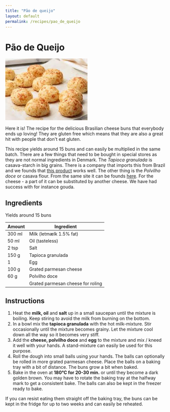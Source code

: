 ```yaml
---
title: "Pão de queijo"
layout: default
permalink: /recipes/pao_de_queijo
---
```


# Pão de Queijo
![Pão de queijo](/assets/pics/PDQ.jpeg)

Here it is! The recipe for the delicious Brasilian cheese buns that everybody ends up loving! They are gluten free which means that they are also a great hit with people that don't eat gluten.

This recipe yields around 15 buns and can easily be multiplied in the same batch. There are a few things that need to be bought in special stores as they are not normal ingredients in Denmark. The *Tapioca granulada* is casava-starch in big grains. There is a company that imports this from Brazil and we founds that [this product](https://www.tasteoflatinamerica.dk/dk/tapioca-granuleret-kassava-500g.html) works well. The other thing is the *Polvilho doce* or casava flour. From the same site it can be founds [here](https://www.tasteoflatinamerica.dk/dk/sod-kassava-mel-polvilho-mandioca-doce-500-gr-glutenfri.html).
For the cheese - a part of it can be substituted by another cheese. We have had success with for instance gouda.


## Ingredients

Yields around 15 buns

| Amount  | Ingredient |
| ------- | ---------- |
| 300 ml | Milk (letmælk 1.5% fat) |
| 50 ml | Oil (tasteless) |
| 2 tsp | Salt |
| 150 g | Tapioca granulada |
| 1 | Egg |
| 100 g | Grated parmesan cheese |
| 60 g | Polvilho doce |
|  | Grated parmesan cheese for roling |

## Instructions

1. Heat the **milk, oil** and **salt** up in a small saucepan until the mixture is boiling. Keep stiring to avoid the milk from burning on the bottom.
2. In a bowl mix the **tapioca granulada** with the hot milk-mixture. Stir occasionally until the mixture becomes grainy. Let the mixture cool down all the way so it becomes very stiff.
3. Add the **cheese, polvilho doce** and **egg** to the mixture and mix / kneed it well with your hands. A stand-mixture can easily be used for this purpose.
4. Roll the dough into small balls using your hands. The balls can optionally be rolled in more grated parmesan cheese. Place the balls on a baking tray with a bit of distance. The buns grow a bit when baked.
5. Bake in the oven at **180°C for 20-30 min.** or until they become a dark golden brown. You may have to rotate the baking tray at the halfway mark to get a consistent bake. The balls can also be kept in the freezer ready to bake.

If you can resist eating them straight off the baking tray, the buns can be kept in the fridge for up to two weeks and can easily be reheated.
